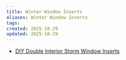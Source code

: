 ```yaml
---
title: Winter Window Inserts
aliases: Winter Window Inserts
tags:
created: 2025-10-29
updated: 2025-10-29
---
```


- [DIY Double Interior Storm Window Inserts](https://youtu.be/59OVXPiqu-I?si=9G6UkYaP9tbodrWd)